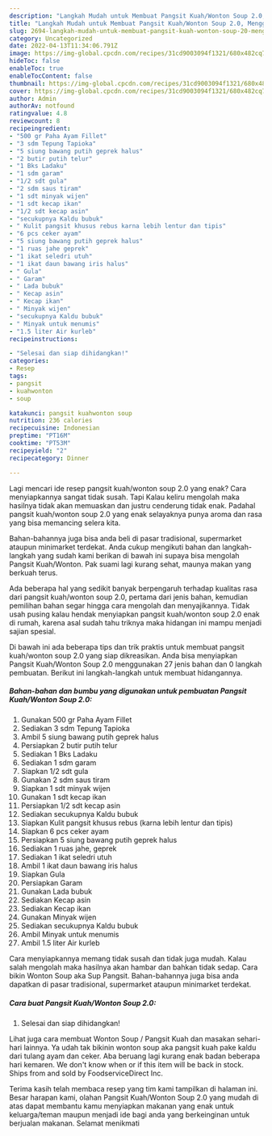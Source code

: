```yaml
---
description: "Langkah Mudah untuk Membuat Pangsit Kuah/Wonton Soup 2.0, Menggugah Selera"
title: "Langkah Mudah untuk Membuat Pangsit Kuah/Wonton Soup 2.0, Menggugah Selera"
slug: 2694-langkah-mudah-untuk-membuat-pangsit-kuah-wonton-soup-20-menggugah-selera
category: Uncategorized
date: 2022-04-13T11:34:06.791Z
image: https://img-global.cpcdn.com/recipes/31cd9003094f1321/680x482cq70/pangsit-kuahwonton-soup-20-foto-resep-utama.jpg
hideToc: false
enableToc: true
enableTocContent: false
thumbnail: https://img-global.cpcdn.com/recipes/31cd9003094f1321/680x482cq70/pangsit-kuahwonton-soup-20-foto-resep-utama.jpg
cover: https://img-global.cpcdn.com/recipes/31cd9003094f1321/680x482cq70/pangsit-kuahwonton-soup-20-foto-resep-utama.jpg
author: Admin
authorAv: notfound
ratingvalue: 4.8
reviewcount: 8
recipeingredient:
- "500 gr Paha Ayam Fillet"
- "3 sdm Tepung Tapioka"
- "5 siung bawang putih geprek halus"
- "2 butir putih telur"
- "1 Bks Ladaku"
- "1 sdm garam"
- "1/2 sdt gula"
- "2 sdm saus tiram"
- "1 sdt minyak wijen"
- "1 sdt kecap ikan"
- "1/2 sdt kecap asin"
- "secukupnya Kaldu bubuk"
- " Kulit pangsit khusus rebus karna lebih lentur dan tipis"
- "6 pcs ceker ayam"
- "5 siung bawang putih geprek halus"
- "1 ruas jahe geprek"
- "1 ikat seledri utuh"
- "1 ikat daun bawang iris halus"
- " Gula"
- " Garam"
- " Lada bubuk"
- " Kecap asin"
- " Kecap ikan"
- " Minyak wijen"
- "secukupnya Kaldu bubuk"
- " Minyak untuk menumis"
- "1.5 liter Air kurleb"
recipeinstructions:

- "Selesai dan siap dihidangkan!"
categories:
- Resep
tags:
- pangsit
- kuahwonton
- soup

katakunci: pangsit kuahwonton soup 
nutrition: 236 calories
recipecuisine: Indonesian
preptime: "PT16M"
cooktime: "PT53M"
recipeyield: "2"
recipecategory: Dinner

---
```



Lagi mencari ide resep pangsit kuah/wonton soup 2.0 yang enak? Cara menyiapkannya sangat tidak susah. Tapi Kalau keliru mengolah maka hasilnya tidak akan memuaskan dan justru cenderung tidak enak. Padahal pangsit kuah/wonton soup 2.0 yang enak selayaknya punya aroma dan rasa yang bisa memancing selera kita.


Bahan-bahannya juga bisa anda beli di pasar tradisional, supermarket ataupun minimarket terdekat. Anda cukup mengikuti bahan dan langkah-langkah yang sudah kami berikan di bawah ini supaya bisa mengolah Pangsit Kuah/Wonton. Pak suami lagi kurang sehat, maunya makan yang berkuah terus.

Ada beberapa hal yang sedikit banyak berpengaruh terhadap kualitas rasa dari pangsit kuah/wonton soup 2.0, pertama dari jenis bahan, kemudian pemilihan bahan segar hingga cara mengolah dan menyajikannya. Tidak usah pusing kalau hendak menyiapkan pangsit kuah/wonton soup 2.0 enak di rumah, karena asal sudah tahu triknya maka hidangan ini mampu menjadi sajian spesial.


Di bawah ini ada beberapa tips dan trik praktis untuk membuat pangsit kuah/wonton soup 2.0 yang siap dikreasikan. Anda bisa menyiapkan Pangsit Kuah/Wonton Soup 2.0 menggunakan 27 jenis bahan dan 0 langkah pembuatan. Berikut ini langkah-langkah untuk membuat hidangannya.

<!--inarticleads1-->

##### Bahan-bahan dan bumbu yang digunakan untuk pembuatan Pangsit Kuah/Wonton Soup 2.0:

1. Gunakan 500 gr Paha Ayam Fillet
1. Sediakan 3 sdm Tepung Tapioka
1. Ambil 5 siung bawang putih geprek halus
1. Persiapkan 2 butir putih telur
1. Sediakan 1 Bks Ladaku
1. Sediakan 1 sdm garam
1. Siapkan 1/2 sdt gula
1. Gunakan 2 sdm saus tiram
1. Siapkan 1 sdt minyak wijen
1. Gunakan 1 sdt kecap ikan
1. Persiapkan 1/2 sdt kecap asin
1. Sediakan secukupnya Kaldu bubuk
1. Siapkan  Kulit pangsit khusus rebus (karna lebih lentur dan tipis)
1. Siapkan 6 pcs ceker ayam
1. Persiapkan 5 siung bawang putih geprek halus
1. Sediakan 1 ruas jahe, geprek
1. Sediakan 1 ikat seledri utuh
1. Ambil 1 ikat daun bawang iris halus
1. Siapkan  Gula
1. Persiapkan  Garam
1. Gunakan  Lada bubuk
1. Sediakan  Kecap asin
1. Sediakan  Kecap ikan
1. Gunakan  Minyak wijen
1. Sediakan secukupnya Kaldu bubuk
1. Ambil  Minyak untuk menumis
1. Ambil 1.5 liter Air kurleb


Cara menyiapkannya memang tidak susah dan tidak juga mudah. Kalau salah mengolah maka hasilnya akan hambar dan bahkan tidak sedap. Cara bikin Wonton Soup aka Sup Pangsit. Bahan-bahannya juga bisa anda dapatkan di pasar tradisional, supermarket ataupun minimarket terdekat. 

<!--inarticleads2-->

##### Cara buat Pangsit Kuah/Wonton Soup 2.0:


1. Selesai dan siap dihidangkan!

Lihat juga cara membuat Wonton Soup / Pangsit Kuah dan masakan sehari-hari lainnya. Ya udah tak bikinin wonton soup aka pangsit kuah pake kaldu dari tulang ayam dan ceker. Aba beruang lagi kurang enak badan beberapa hari kemaren. We don&#39;t know when or if this item will be back in stock. Ships from and sold by FoodserviceDirect Inc. 

Terima kasih telah membaca resep yang tim kami tampilkan di halaman ini. Besar harapan kami, olahan Pangsit Kuah/Wonton Soup 2.0 yang mudah di atas dapat membantu kamu menyiapkan makanan yang enak untuk keluarga/teman maupun menjadi ide bagi anda yang berkeinginan untuk berjualan makanan. Selamat menikmati
